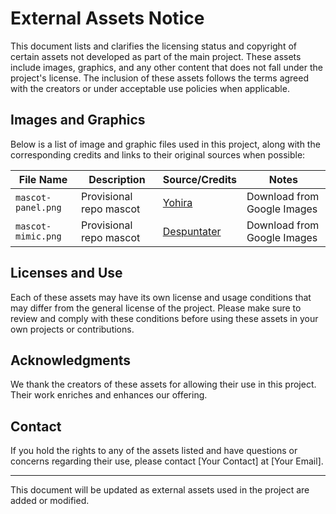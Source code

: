 # External Assets Notice

This document lists and clarifies the licensing status and copyright of certain assets not developed as part of the main project. These assets include images, graphics, and any other content that does not fall under the project's license. The inclusion of these assets follows the terms agreed with the creators or under acceptable use policies when applicable.

## Images and Graphics

Below is a list of image and graphic files used in this project, along with the corresponding credits and links to their original sources when possible:

| File Name | Description | Source/Credits | Notes |
|-----------|-------------|----------------|-------|
| `mascot-panel.png` | Provisional repo mascot | [Yohira](https://twitter.com/yohira_works) | Download from Google Images |
| `mascot-mimic.png` | Provisional repo mascot | [Despuntater](https://twitter.com/despuntater) | Download from Google Images |

## Licenses and Use

Each of these assets may have its own license and usage conditions that may differ from the general license of the project. Please make sure to review and comply with these conditions before using these assets in your own projects or contributions.

## Acknowledgments

We thank the creators of these assets for allowing their use in this project. Their work enriches and enhances our offering.

## Contact

If you hold the rights to any of the assets listed and have questions or concerns regarding their use, please contact [Your Contact] at [Your Email].

---

This document will be updated as external assets used in the project are added or modified.

